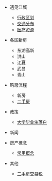 - 遇见江城
  - [行政区划](docs/basic-information/administrative-division.md)
  - [交通分布](docs/basic-information/traffic-distribution.md)
  - [医疗资源](docs/basic-information/medical-resources.md)
- 各区新房
  - 东湖高新
  - 洪山
  - 江夏
  - 武昌
  - 青山
- 购房流程
  
  - 新房
  - [二手房](docs/purchase-process/second-hand-housing-purchase-process.md)
- 政策
  - [ 大学毕业生落户](docs/policy/college-students-settle-down.md)
- 新闻
- 房产概念
  
  - [常用概念](docs/concept/common-real-estate-concepts.md)
- 其他
  - [二手房交易税](docs/other/second-hand-housing-transaction-tax.md)

